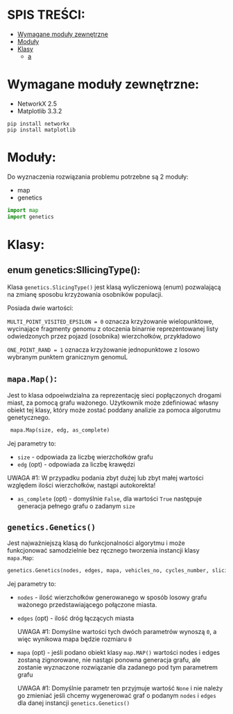 # SPIS TREŚCI:
* [Wymagane moduły zewnętrzne](#Wymagane-moduły-zewnętrzne)
* [Moduły](#Moduły)
* [Klasy](#Klasy)
   * [a](#enum-genetics:SllicingType())

# Wymagane moduły zewnętrzne:

* NetworkX 2.5
* Matplotlib 3.3.2

```
pip install networkx
pip install matplotlib
```

# Moduły:
Do wyznaczenia rozwiązania problemu potrzebne są 2 moduły:
* map
* genetics

```python
import map
import genetics
```
# Klasy:

## enum genetics:SllicingType():
Klasa ```genetics.SlicingType()``` jest klasą wyliczeniową (enum) pozwalającą na zmianę sposobu krzyżowania osobników populacji.

Posiada dwie wartości:

```MULTI_POINT_VISITED_EPSILON = 0``` oznacza krzyżowanie wielopunktowe, wycinające fragmenty genomu z otoczenia binarnie reprezentowanej listy odwiedzonych przez pojazd (osobnika) wierzchołków, przykładowo
   
```ONE_POINT_RAND = 1``` oznacza krzyżowanie jednopunktowe z losowo wybranym punktem granicznym genomuL


## ```mapa.Map()```:
Jest to klasa odpoeiwdzialna za reprezentację sieci popłączonych drogami miast, za pomocą grafu ważonego.
Użytkownik może zdefiniować własny obiekt tej klasy, który może zostać poddany analizie za pomoca algorutmu genetycznego.
```python
 mapa.Map(size, edg, as_complete)
```
Jej parametry to:
* ```size``` - odpowiada za liczbę wierzchołków grafu
* ```edg``` (opt) - odpowiada za liczbę krawędzi

UWAGA #1: W przypadku podania zbyt dużej lub zbyt małej wartości względem ilości wierzchołków, nastąpi autokorekta!

* ```as_complete``` (opt) - domyślnie ```False```, dla wartości ```True``` następuje generacja pełnego grafu o zadanym ```size```

## ```genetics.Genetics()```
Jest najważniejszą klasą do funkcjonalności algorytmu i może funkcjonować samodzielnie bez ręcznego tworzenia instancji klasy ```mapa.Map```:
```python
genetics.Genetics(nodes, edges, mapa, vehicles_no, cycles_number, slicing_type)
```
Jej parametry to:
* ```nodes``` - ilość wierzchołków generowanego w sposób losowy grafu ważonego przedstawiającego połączone miasta.
* ```edges``` (opt) - ilość dróg łączących miasta

   UWAGA #1: Domyślne wartości tych dwóch parametrów wynoszą ```0```, a więc wynikowa mapa będzie rozmiaru ```0```
   
* ```mapa``` (opt) - jeśli podano obiekt klasy ```map.MAP()``` wartości nodes i edges zostaną zignorowane, nie nastąpi ponowna generacja grafu, ale zostanie wyznaczone rozwiązanie dla zadanego pod tym parametrem grafu
   
   UWAGA #1: Domyślnie parametr ten przyjmuje wartość ```None``` i nie należy go zmieniać jeśli chcemy wygenerować graf o podanym ```nodes``` i ```edges``` dla danej instancji ```genetics.Genetics()```


